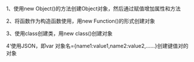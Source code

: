 1、使用new Object()的方法创建Object对象，然后通过赋值增加属性和方法

2、将函数作为构造函数使用，用new Function()的形式创建对象

3、使用class创建类，用new class()创建对象

4‘使用JSON，即var 对象名={name1:value1,name2:value2,......}创建键值对的对象
